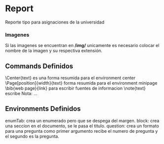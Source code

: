 # Report
Reporte tipo para asignaciones de la universidad

### Imagenes
Si las imagenes se encuentran en **/img/** unicamente es necesario colocar el nombre de la imagen y su respectiva extensión.

## Commands Definidos
\Center{text} es una forma resumida para el environment center
\Page[position]{width}{text} forma resumida para el environment minipage
\bib{web page}{link} para escribir fuentes de informacion
\note{text} escribe Nota: ... 

## Environments Definidos
enumTab: crea un enumerado pero que se despega del margen.
block: crea una seccion en el documento, se le pasa el titulo.
question: crea un formato para una pregunta como primer argumento recibe el numero de pregunta y el segundo es la pregunta.




